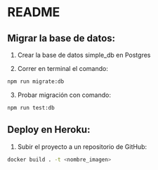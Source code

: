 # README

## Migrar la base de datos:

1. Crear la base de datos simple_db en Postgres

2. Correr en terminal el comando:

```sh
npm run migrate:db
```

3. Probar migración con comando:

```sh
npm run test:db
```

## Deploy en Heroku:

1. Subir el proyecto a un repositorio de GitHub:

```sh
docker build . -t <nombre_imagen>
```

